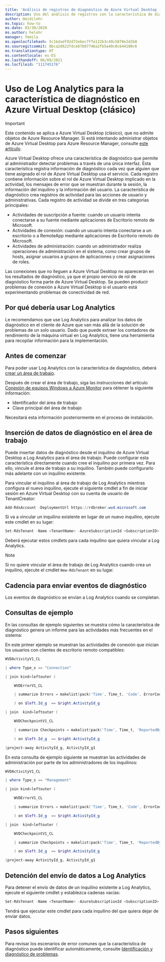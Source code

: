 ```yaml
---
title: 'Análisis de registros de diagnóstico de Azure Virtual Desktop (clásico): Azure'
description: Uso del análisis de registros con la característica de diagnóstico de Azure Virtual Desktop (clásico).
author: Heidilohr
ms.topic: how-to
ms.date: 03/30/2020
ms.author: helohr
manager: femila
ms.openlocfilehash: 5c1bdadf92d72ebec7ffa122b3c49c5878e2d2b8
ms.sourcegitcommit: 8bca2d622fdce67b07746a2fb5a40c0c644100c6
ms.translationtype: HT
ms.contentlocale: es-ES
ms.lasthandoff: 06/09/2021
ms.locfileid: "111745176"
---
```

# <a name="use-log-analytics-for-the-diagnostics-feature-in-azure-virtual-desktop-classic"></a>Uso de Log Analytics para la característica de diagnóstico en Azure Virtual Desktop (clásico)

>[!IMPORTANT]
>Este contenido se aplica a Azure Virtual Desktop (clásico), que no admite objetos de Azure Resource Manager. Si está intentando administrar objetos de Azure Virtual Desktop para Azure Resource Manager, consulte [este artículo](../diagnostics-log-analytics.md).

Azure Virtual Desktop ofrece una característica de diagnóstico que permite al administrador detectar problemas a través de una única interfaz. Esta característica registra información de diagnóstico cada vez que alguien que tiene asignado el rol de Azure Virtual Desktop usa el servicio. Cada registro contiene información sobre el rol de Azure Virtual Desktop implicado en la actividad, los mensajes de error que se muestran durante la sesión, la información del inquilino y la información del usuario. La característica de diagnóstico crea registros de actividad para las acciones de usuario y administrativas. Cada registro de actividad se divide en tres categorías principales:

- Actividades de suscripción a fuente: cuando un usuario intenta conectarse a su fuente mediante aplicaciones de Escritorio remoto de Microsoft.
- Actividades de conexión: cuando un usuario intenta conectarse a un escritorio o a RemoteApp mediante aplicaciones de Escritorio remoto de Microsoft.
- Actividades de administración: cuando un administrador realiza operaciones de administración en el sistema, como crear grupos de hosts, asignar usuarios a grupos de aplicaciones y crear asignaciones de roles.

Las conexiones que no lleguen a Azure Virtual Desktop no aparecerán en los resultados de diagnóstico, ya que el propio servicio de rol de diagnóstico forma parte de Azure Virtual Desktop. Se pueden producir problemas de conexión a Azure Virtual Desktop si el usuario está experimentando problemas de conectividad de red.

## <a name="why-you-should-use-log-analytics"></a>Por qué debería usar Log Analytics

Le recomendamos que use Log Analytics para analizar los datos de diagnóstico en el cliente de Azure que van más allá de la solución de problemas de un solo usuario. Dado que puede extraer los contadores de rendimiento de la máquina virtual en Log Analytics, tiene una herramienta para recopilar información para la implementación.

## <a name="before-you-get-started"></a>Antes de comenzar

Para poder usar Log Analytics con la característica de diagnóstico, deberá [crear un área de trabajo](../../azure-monitor/vm/quick-collect-windows-computer.md#create-a-workspace).

Después de crear el área de trabajo, siga las instrucciones del artículo [Conexión de equipos Windows a Azure Monitor](../../azure-monitor/agents/log-analytics-agent.md#workspace-id-and-key) para obtener la siguiente información:

- Identificador del área de trabajo
- Clave principal del área de trabajo

Necesitará esta información posteriormente en el proceso de instalación.

## <a name="push-diagnostics-data-to-your-workspace"></a>Inserción de datos de diagnóstico en el área de trabajo

Puede insertar datos de diagnóstico desde el inquilino de Azure Virtual Desktop a Log Analytics para el área de trabajo. Puede configurar esta característica directamente cuando cree el inquilino por primera vez. Para ello, vincule el área de trabajo a su inquilino. También puede configurarlo más adelante con un inquilino existente.

Para vincular el inquilino al área de trabajo de Log Analytics mientras configura el nuevo inquilino, ejecute el siguiente cmdlet a fin de iniciar sesión en Azure Virtual Desktop con su cuenta de usuario de TenantCreator:

```powershell
Add-RdsAccount -DeploymentUrl https://rdbroker.wvd.microsoft.com
```

Si va a vincular un inquilino existente en lugar de un nuevo inquilino, ejecute este cmdlet en su lugar:

```powershell
Set-RdsTenant -Name <TenantName> -AzureSubscriptionId <SubscriptionID> -LogAnalyticsWorkspaceId <String> -LogAnalyticsPrimaryKey <String>
```

Deberá ejecutar estos cmdlets para cada inquilino que quiera vincular a Log Analytics.

>[!NOTE]
>Si no quiere vincular el área de trabajo de Log Analytics cuando crea un inquilino, ejecute el cmdlet `New-RdsTenant` en su lugar.

## <a name="cadence-for-sending-diagnostic-events"></a>Cadencia para enviar eventos de diagnóstico

Los eventos de diagnóstico se envían a Log Analytics cuando se completan.

## <a name="example-queries"></a>Consultas de ejemplo

En las consultas de ejemplo siguientes se muestra cómo la característica de diagnóstico genera un informe para las actividades más frecuentes en el sistema:

En este primer ejemplo se muestran las actividades de conexión que inician los usuarios con clientes de escritorio remoto compatibles:

```powershell
WVDActivityV1_CL

| where Type_s == "Connection"

| join kind=leftouter (

    WVDErrorV1_CL

    | summarize Errors = makelist(pack('Time', Time_t, 'Code', ErrorCode_s , 'CodeSymbolic', ErrorCodeSymbolic_s, 'Message', ErrorMessage_s, 'ReportedBy', ReportedBy_s , 'Internal', ErrorInternal_s )) by ActivityId_g

    ) on $left.Id_g  == $right.ActivityId_g 

| join  kind=leftouter (

    WVDCheckpointV1_CL

    | summarize Checkpoints = makelist(pack('Time', Time_t, 'ReportedBy', ReportedBy_s, 'Name', Name_s, 'Parameters', Parameters_s) ) by ActivityId_g

    ) on $left.Id_g  == $right.ActivityId_g

|project-away ActivityId_g, ActivityId_g1
```

En esta consulta de ejemplo siguiente se muestran las actividades de administración por parte de los administradores de los inquilinos:

```powershell
WVDActivityV1_CL

| where Type_s == "Management"

| join kind=leftouter (

    WVDErrorV1_CL

    | summarize Errors = makelist(pack('Time', Time_t, 'Code', ErrorCode_s , 'CodeSymbolic', ErrorCodeSymbolic_s, 'Message', ErrorMessage_s, 'ReportedBy', ReportedBy_s , 'Internal', ErrorInternal_s )) by ActivityId_g

    ) on $left.Id_g  == $right.ActivityId_g 

| join  kind=leftouter (

    WVDCheckpointV1_CL

    | summarize Checkpoints = makelist(pack('Time', Time_t, 'ReportedBy', ReportedBy_s, 'Name', Name_s, 'Parameters', Parameters_s) ) by ActivityId_g

    ) on $left.Id_g  == $right.ActivityId_g

|project-away ActivityId_g, ActivityId_g1
```

## <a name="stop-sending-data-to-log-analytics"></a>Detención del envío de datos a Log Analytics

Para detener el envío de datos de un inquilino existente a Log Analytics, ejecute el siguiente cmdlet y establezca cadenas vacías:

```powershell
Set-RdsTenant -Name <TenantName> -AzureSubscriptionId <SubscriptionID> -LogAnalyticsWorkspaceId <String> -LogAnalyticsPrimaryKey <String>
```

Tendrá que ejecutar este cmdlet para cada inquilino del que quiera dejar de enviar datos.

## <a name="next-steps"></a>Pasos siguientes

Para revisar los escenarios de error comunes que la característica de diagnóstico puede identificar automáticamente, consulte [Identificación y diagnóstico de problemas](diagnostics-role-service-2019.md#common-error-scenarios).
